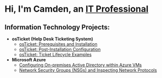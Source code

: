 <h1>Hi, I'm Camden, an <a href="https://www.linkedin.com/in/camdenhopfer/">IT Professional</a></h1>

<h2>Information Technology Projects:</h2>

- <b>osTicket (Help Desk Ticketing System)</b>
  - [osTicket: Prerequisites and Installation](https://github.com/cbh75)
  - [osTicket: Post-Installation Configuration](https://github.com/cbh75)
  - [osTicket: Ticket Lifecycle Examples](https://github.com/cbh75)
- <b>Microsoft Azure</b>
  - [Configuring On-premises Active Directory within Azure VMs](https://github.com/cbh75)
  - [Network Security Groups (NSGs) and Inspecting Network Protocols](https://github.com/cbh75)

